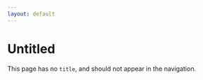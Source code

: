 ```yaml
---
layout: default
---
```

# Untitled

This page has no `title`, and should not appear in the navigation.
